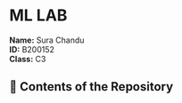 # ML LAB

**Name:** Sura Chandu  
**ID:** B200152  
**Class:** C3

## 📁 Contents of the Repository


